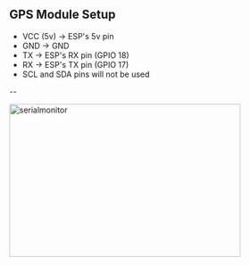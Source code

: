 ## GPS Module Setup
- VCC (5v) -> ESP's 5v pin
- GND -> GND
- TX -> ESP's RX pin (GPIO 18)
- RX -> ESP's TX pin (GPIO 17)
- SCL and SDA pins will not be used

--


<img width="414" height="274" alt="serialmonitor" src="https://github.com/user-attachments/assets/fa6603df-59ad-42e7-98cb-ed08257d7a23" />

